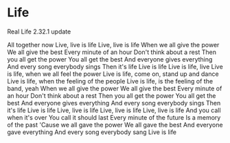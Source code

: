 # Life
Real Life 2.32.1 update

All together now
Live, live is life
Live, live is life
When we all give the power
We all give the best
Every minute of an hour
Don't think about a rest
Then you all get the power
You all get the best
And everyone gives everything
And every song everybody sings
Then it's life
Live is life
Live is life, live
Live is life, when we all feel the power
Live is life, come on, stand up and dance
Live is life, when the feeling of the people
Live is life, is the feeling of the band, yeah
When we all give the power
We all give the best
Every minute of an hour
Don't think about a rest
Then you all get the power
You all get the best
And everyone gives everything
And every song everybody sings
Then it's life
Live is life
Live, live is life
Live, live is life
Live, live is life
And you call when it's over
You call it should last
Every minute of the future
Is a memory of the past
'Cause we all gave the power
We all gave the best
And everyone gave everything
And every song everybody sang
Live is life

